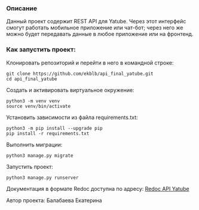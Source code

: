 ### Описание
Данный проект содержит REST API для Yatube.
Через этот интерфейс смогут работать мобильное приложение или чат-бот;
через него же можно будет передавать данные в любое приложение или на фронтенд.

### Как запустить проект:
Клонировать репозиторий и перейти в него в командной строке:
```
git clone https://github.com/ekblb/api_final_yatube.git
cd api_final_yatube
```

Cоздать и активировать виртуальное окружение:
```
python3 -m venv venv
source venv/bin/activate
```

Установить зависимости из файла requirements.txt:
```
python3 -m pip install --upgrade pip
pip install -r requirements.txt
```
Выполнить миграции:
```
python3 manage.py migrate
```
Запустить проект:
```
python3 manage.py runserver
```
Документация в формате Redoc доступна по адресу:
[Redoc API Yatube](http://127.0.0.1:8000/redoc)

Автор проекта: Балабаева Екатерина
